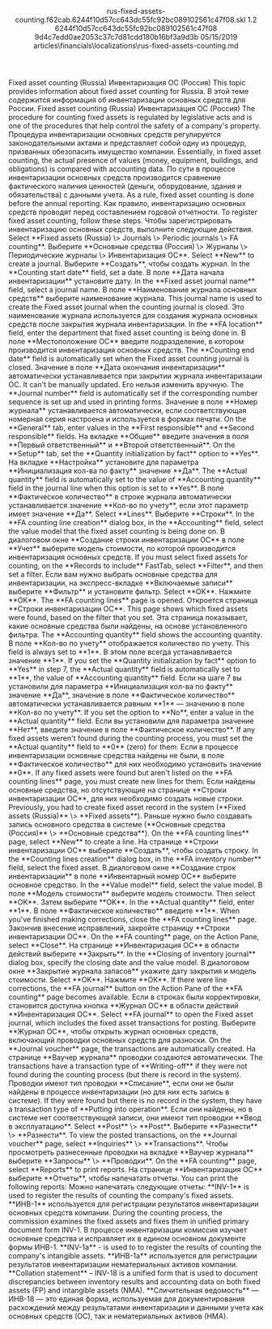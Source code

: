 <?xml version="1.0" encoding="UTF-8"?>
<xliff xmlns:logoport="urn:logoport:xliffeditor:xliff-extras:1.0" xmlns:xsi="http://www.w3.org/2001/XMLSchema-instance" xmlns="urn:oasis:names:tc:xliff:document:1.2" xmlns:xliffext="urn:microsoft:content:schema:xliffextensions" version="1.2" xsi:schemaLocation="urn:oasis:names:tc:xliff:document:1.2 xliff-core-1.2-transitional.xsd">
  <file datatype="xml" source-language="en-US" original="rus-fixed-assets-counting.md" target-language="ru-RU">
    <header>
      <tool tool-company="Microsoft" tool-version="1.0-7889195" tool-name="mdxliff" tool-id="mdxliff"/>
      <xliffext:skl_file_name>rus-fixed-assets-counting.f62cab.6244f10d57cc643dc55fc92bc089102561c47f08.skl</xliffext:skl_file_name>
      <xliffext:version>1.2</xliffext:version>
      <xliffext:ms.openlocfilehash>6244f10d57cc643dc55fc92bc089102561c47f08</xliffext:ms.openlocfilehash>
      <xliffext:ms.sourcegitcommit>9d4c7edd0ae2053c37c7d81cdd180b16bf3a9d3b</xliffext:ms.sourcegitcommit>
      <xliffext:ms.lasthandoff>05/15/2019</xliffext:ms.lasthandoff>
      <xliffext:ms.openlocfilepath>articles\financials\localizations\rus-fixed-assets-counting.md</xliffext:ms.openlocfilepath>
    </header>
    <body>
      <group extype="content" id="content">
        <trans-unit xml:space="preserve" translate="yes" id="101" restype="x-metadata">
          <source>Fixed asset counting (Russia)</source>
        <target logoport:matchpercent="101" state="translated" state-qualifier="leveraged-tm">Инвентаризация ОС (Россия)</target></trans-unit>
        <trans-unit xml:space="preserve" translate="yes" id="102" restype="x-metadata">
          <source>This topic provides information about fixed asset counting for Russia.</source>
        <target logoport:matchpercent="101" state="translated" state-qualifier="leveraged-tm">В этой теме содержится информация об инвентаризации основных средств для России.</target></trans-unit>
        <trans-unit xml:space="preserve" translate="yes" id="103">
          <source>Fixed asset counting (Russia)</source>
        <target logoport:matchpercent="101" state="translated" state-qualifier="leveraged-tm">Инвентаризация ОС (Россия)</target></trans-unit>
        <trans-unit xml:space="preserve" translate="yes" id="104">
          <source>The procedure for counting fixed assets is regulated by legislative acts and is one of the procedures that help control the safety of a company's property.</source>
        <target logoport:matchpercent="101" state="translated" state-qualifier="leveraged-tm">Процедура инвентаризации основных средств регулируется законодательными актами и представляет собой одну из процедур, призванных обезопасить имущество компании.</target></trans-unit>
        <trans-unit xml:space="preserve" translate="yes" id="105">
          <source>Essentially, in fixed asset counting, the actual presence of values (money, equipment, buildings, and obligations) is compared with accounting data.</source>
        <target logoport:matchpercent="101" state="translated" state-qualifier="leveraged-tm">По сути в процессе инвентаризации основных средств производится сравнение фактического наличия ценностей (деньги, оборудование, здания и обязательства) с данными учета.</target></trans-unit>
        <trans-unit xml:space="preserve" translate="yes" id="106">
          <source>As a rule, fixed asset counting is done before the annual reporting.</source>
        <target logoport:matchpercent="101" state="translated" state-qualifier="leveraged-tm">Как правило, инвентаризацию основных средств проводят перед составлением годовой отчетности.</target></trans-unit>
        <trans-unit xml:space="preserve" translate="yes" id="107">
          <source>To register fixed asset counting, follow these steps.</source>
        <target logoport:matchpercent="101" state="translated" state-qualifier="leveraged-tm">Чтобы зарегистрировать инвентаризацию основных средств, выполните следующие действия.</target></trans-unit>
        <trans-unit xml:space="preserve" translate="yes" id="108">
          <source>Select <bpt id="p1">**</bpt>Fixed assets (Russia) <ph id="ph1">\&gt;</ph> Journals <ph id="ph2">\&gt;</ph> Periodic journals <ph id="ph3">\&gt;</ph> FA counting<ept id="p1">**</ept>.</source>
        <target logoport:matchpercent="101" state="translated" state-qualifier="leveraged-tm">Выберите <bpt id="p1">**</bpt>Основные средства (Россия) <ph id="ph1">\&gt;</ph> Журналы <ph id="ph2">\&gt;</ph> Периодические журналы <ph id="ph3">\&gt;</ph> Инвентаризация ОС<ept id="p1">**</ept>.</target></trans-unit>
        <trans-unit xml:space="preserve" translate="yes" id="109">
          <source>Select <bpt id="p1">**</bpt>New<ept id="p1">**</ept> to create a journal.</source>
        <target logoport:matchpercent="101" state="translated" state-qualifier="leveraged-tm">Выберите <bpt id="p1">**</bpt>Создать<ept id="p1">**</ept>, чтобы создать журнал.</target></trans-unit>
        <trans-unit xml:space="preserve" translate="yes" id="110">
          <source>In the <bpt id="p1">**</bpt>Counting start date<ept id="p1">**</ept> field, set a date.</source>
        <target logoport:matchpercent="101" state="translated" state-qualifier="leveraged-tm">В поле <bpt id="p1">**</bpt>Дата начала инвентаризации<ept id="p1">**</ept> установите дату.</target></trans-unit>
        <trans-unit xml:space="preserve" translate="yes" id="111">
          <source>In the <bpt id="p1">**</bpt>Fixed asset journal name<ept id="p1">**</ept> field, select a journal name.</source>
        <target logoport:matchpercent="101" state="translated" state-qualifier="leveraged-tm">В поле <bpt id="p1">**</bpt>Наименование журнала основных средств<ept id="p1">**</ept> выберите наименование журнала.</target></trans-unit>
        <trans-unit xml:space="preserve" translate="yes" id="112">
          <source>This journal name is used to create the Fixed asset journal when the counting journal is closed.</source>
        <target logoport:matchpercent="101" state="translated" state-qualifier="leveraged-tm">Это наименование журнала используется для создания журнала основных средств после закрытия журнала инвентаризации.</target></trans-unit>
        <trans-unit xml:space="preserve" translate="yes" id="113">
          <source>In the <bpt id="p1">**</bpt>FA location<ept id="p1">**</ept> field, enter the department that fixed asset counting is being done in.</source>
        <target logoport:matchpercent="101" state="translated" state-qualifier="leveraged-tm">В поле <bpt id="p1">**</bpt>Местоположение ОС<ept id="p1">**</ept> введите подразделение, в котором производится инвентаризация основных средств.</target></trans-unit>
        <trans-unit xml:space="preserve" translate="yes" id="114">
          <source>The <bpt id="p1">**</bpt>Counting end date<ept id="p1">**</ept> field is automatically set when the Fixed asset counting journal is closed.</source>
        <target logoport:matchpercent="101" state="translated" state-qualifier="leveraged-tm">Значение в поле <bpt id="p1">**</bpt>Дата окончания инвентаризации<ept id="p1">**</ept> автоматически устанавливается при закрытии журнала инвентаризации ОС.</target></trans-unit>
        <trans-unit xml:space="preserve" translate="yes" id="115">
          <source>It can't be manually updated.</source>
        <target logoport:matchpercent="101" state="translated" state-qualifier="leveraged-tm">Его нельзя изменить вручную.</target></trans-unit>
        <trans-unit xml:space="preserve" translate="yes" id="116">
          <source>The <bpt id="p1">**</bpt>Journal number<ept id="p1">**</ept> field is automatically set if the corresponding number sequence is set up and used in printing forms.</source>
        <target logoport:matchpercent="101" state="translated" state-qualifier="leveraged-tm">Значение в поле <bpt id="p1">**</bpt>Номер журнала<ept id="p1">**</ept> устанавливается автоматически, если соответствующая номерная серия настроена и используется в формах печати.</target></trans-unit>
        <trans-unit xml:space="preserve" translate="yes" id="117">
          <source>On the <bpt id="p1">**</bpt>General<ept id="p1">**</ept> tab, enter values in the <bpt id="p2">**</bpt>First responsible<ept id="p2">**</ept> and <bpt id="p3">**</bpt>Second responsible<ept id="p3">**</ept> fields.</source>
        <target logoport:matchpercent="101" state="translated" state-qualifier="leveraged-tm">На вкладке <bpt id="p1">**</bpt>Общие<ept id="p1">**</ept> введите значения в поля <bpt id="p2">**</bpt>Первый ответственный<ept id="p2">**</ept> и <bpt id="p3">**</bpt>Второй ответственный<ept id="p3">**</ept>.</target></trans-unit>
        <trans-unit xml:space="preserve" translate="yes" id="118">
          <source>On the <bpt id="p1">**</bpt>Setup<ept id="p1">**</ept> tab, set the <bpt id="p2">**</bpt>Quantity initialization by fact<ept id="p2">**</ept> option to <bpt id="p3">**</bpt>Yes<ept id="p3">**</ept>.</source>
        <target logoport:matchpercent="101" state="translated" state-qualifier="leveraged-tm">На вкладке <bpt id="p1">**</bpt>Настройка<ept id="p1">**</ept> установите для параметра <bpt id="p2">**</bpt>Инициализация кол-ва по факту<ept id="p2">**</ept> значение <bpt id="p3">**</bpt>Да<ept id="p3">**</ept>.</target></trans-unit>
        <trans-unit xml:space="preserve" translate="yes" id="119">
          <source>The <bpt id="p1">**</bpt>Actual quantity<ept id="p1">**</ept> field is automatically set to the value of <bpt id="p2">**</bpt>Accounting quantity<ept id="p2">**</ept> field in the journal line when this option is set to <bpt id="p3">**</bpt>Yes<ept id="p3">**</ept>.</source>
        <target logoport:matchpercent="101" state="translated" state-qualifier="leveraged-tm">В поле <bpt id="p1">**</bpt>Фактическое количество<ept id="p1">**</ept> в строке журнала автоматически устанавливается значение <bpt id="p2">**</bpt>Кол-во по учету<ept id="p2">**</ept>, если этот параметр имеет значение <bpt id="p3">**</bpt>Да<ept id="p3">**</ept>.</target></trans-unit>
        <trans-unit xml:space="preserve" translate="yes" id="120">
          <source>Select <bpt id="p1">**</bpt>Lines<ept id="p1">**</ept>.</source>
        <target logoport:matchpercent="101" state="translated" state-qualifier="leveraged-tm">Выберите <bpt id="p1">**</bpt>Строки<ept id="p1">**</ept>.</target></trans-unit>
        <trans-unit xml:space="preserve" translate="yes" id="121">
          <source>In the <bpt id="p1">**</bpt>FA counting line creation<ept id="p1">**</ept> dialog box, in the <bpt id="p2">**</bpt>Accounting<ept id="p2">**</ept> field, select the value model that the fixed asset counting is being done on.</source>
        <target logoport:matchpercent="101" state="translated" state-qualifier="leveraged-tm">В диалоговом окне <bpt id="p1">**</bpt>Создание строки инвентаризации ОС<ept id="p1">**</ept> в поле <bpt id="p2">**</bpt>Учет<ept id="p2">**</ept> выберите модель стоимости, по которой производится инвентаризация основных средств.</target></trans-unit>
        <trans-unit xml:space="preserve" translate="yes" id="122">
          <source>If you must select fixed assets for counting, on the <bpt id="p1">**</bpt>Records to include<ept id="p1">**</ept> FastTab, select <bpt id="p2">**</bpt>Filter<ept id="p2">**</ept>, and then set a filter.</source>
        <target logoport:matchpercent="101" state="translated" state-qualifier="leveraged-tm">Если вам нужно выбрать основные средства для инвентаризации, на экспресс-вкладке <bpt id="p1">**</bpt>Включаемые записи<ept id="p1">**</ept> выберите <bpt id="p2">**</bpt>Фильтр<ept id="p2">**</ept> и установите фильтр.</target></trans-unit>
        <trans-unit xml:space="preserve" translate="yes" id="123">
          <source>Select <bpt id="p1">**</bpt>OK<ept id="p1">**</ept>.</source>
        <target logoport:matchpercent="101" state="translated" state-qualifier="leveraged-tm">Нажмите <bpt id="p1">**</bpt>ОК<ept id="p1">**</ept>.</target></trans-unit>
        <trans-unit xml:space="preserve" translate="yes" id="124">
          <source>The <bpt id="p1">**</bpt>FA counting lines<ept id="p1">**</ept> page is opened.</source>
        <target logoport:matchpercent="101" state="translated" state-qualifier="leveraged-tm">Откроется страница <bpt id="p1">**</bpt>Строки инвентаризации ОС<ept id="p1">**</ept>.</target></trans-unit>
        <trans-unit xml:space="preserve" translate="yes" id="125">
          <source>This page shows which fixed assets were found, based on the filter that you set.</source>
        <target logoport:matchpercent="101" state="translated" state-qualifier="leveraged-tm">Эта страница показывает, какие основные средства были найдены, на основе установленного фильтра.</target></trans-unit>
        <trans-unit xml:space="preserve" translate="yes" id="126">
          <source>The <bpt id="p1">**</bpt>Accounting quantity<ept id="p1">**</ept> field shows the accounting quantity.</source>
        <target logoport:matchpercent="101" state="translated" state-qualifier="leveraged-tm">В поле <bpt id="p1">**</bpt>Кол-во по учету<ept id="p1">**</ept> отображается количество по учету.</target></trans-unit>
        <trans-unit xml:space="preserve" translate="yes" id="127">
          <source>This field is always set to <bpt id="p1">**</bpt>1<ept id="p1">**</ept>.</source>
        <target logoport:matchpercent="101" state="translated" state-qualifier="leveraged-tm">В этом поле всегда устанавливается значение <bpt id="p1">**</bpt>1<ept id="p1">**</ept>.</target></trans-unit>
        <trans-unit xml:space="preserve" translate="yes" id="128">
          <source>If you set the <bpt id="p1">**</bpt>Quantity initialization by fact<ept id="p1">**</ept> option to <bpt id="p2">**</bpt>Yes<ept id="p2">**</ept> in step 7, the <bpt id="p3">**</bpt>Actual quantity<ept id="p3">**</ept> field is automatically set to <bpt id="p4">**</bpt>1<ept id="p4">**</ept>, the value of <bpt id="p5">**</bpt>Accounting quantity<ept id="p5">**</ept> field.</source>
        <target logoport:matchpercent="101" state="translated" state-qualifier="leveraged-tm">Если на шаге 7 вы установили для параметра <bpt id="p1">**</bpt>Инициализация кол-ва по факту<ept id="p1">**</ept> значение <bpt id="p2">**</bpt>Да<ept id="p2">**</ept>, значение в поле <bpt id="p3">**</bpt>Фактическое количество<ept id="p3">**</ept> автоматически устанавливается равным <bpt id="p4">**</bpt>1<ept id="p4">**</ept> — значению в поле <bpt id="p5">**</bpt>Кол-во по учету<ept id="p5">**</ept>.</target></trans-unit>
        <trans-unit xml:space="preserve" translate="yes" id="129">
          <source>If you set the option to <bpt id="p1">**</bpt>No<ept id="p1">**</ept>, enter a value in the <bpt id="p2">**</bpt>Actual quantity<ept id="p2">**</ept> field.</source>
        <target logoport:matchpercent="101" state="translated" state-qualifier="leveraged-tm">Если вы установили для параметра значение <bpt id="p1">**</bpt>Нет<ept id="p1">**</ept>, введите значение в поле <bpt id="p2">**</bpt>Фактическое количество<ept id="p2">**</ept>.</target></trans-unit>
        <trans-unit xml:space="preserve" translate="yes" id="130">
          <source>If any fixed assets weren't found during the counting process, you must set the <bpt id="p1">**</bpt>Actual quantity<ept id="p1">**</ept> field to <bpt id="p2">**</bpt>0<ept id="p2">**</ept> (zero) for them.</source>
        <target logoport:matchpercent="101" state="translated" state-qualifier="leveraged-tm">Если в процессе инвентаризации основные средства найдены не были, в поле <bpt id="p1">**</bpt>Фактическое количество<ept id="p1">**</ept> для них необходимо установить значение <bpt id="p2">**</bpt>0<ept id="p2">**</ept>.</target></trans-unit>
        <trans-unit xml:space="preserve" translate="yes" id="131">
          <source>If any fixed assets were found but aren't listed on the <bpt id="p1">**</bpt>FA counting lines<ept id="p1">**</ept> page, you must create new lines for them.</source>
        <target logoport:matchpercent="101" state="translated" state-qualifier="leveraged-tm">Если найдены основные средства, но отсутствующие на странице <bpt id="p1">**</bpt>Строки инвентаризации ОС<ept id="p1">**</ept>, для них необходимо создать новые строки.</target></trans-unit>
        <trans-unit xml:space="preserve" translate="yes" id="132">
          <source>Previously, you had to create fixed asset record in the system (<bpt id="p1">**</bpt>Fixed assets (Russia)<ept id="p1">**</ept> <ph id="ph1">\&gt;</ph> <bpt id="p2">**</bpt>Fixed assets<ept id="p2">**</ept>).</source>
        <target logoport:matchpercent="101" state="translated" state-qualifier="leveraged-tm">Раньше нужно было создавать запись основного средства в системе (<bpt id="p1">**</bpt>Основные средства (Россия)<ept id="p1">**</ept> <ph id="ph1">\&gt;</ph> <bpt id="p2">**</bpt>Основные средства<ept id="p2">**</ept>).</target></trans-unit>
        <trans-unit xml:space="preserve" translate="yes" id="133">
          <source>On the <bpt id="p1">**</bpt>FA counting lines<ept id="p1">**</ept> page, select <bpt id="p2">**</bpt>New<ept id="p2">**</ept> to create a line.</source>
        <target logoport:matchpercent="101" state="translated" state-qualifier="leveraged-tm">На странице <bpt id="p1">**</bpt>Строки инвентаризации ОС<ept id="p1">**</ept> выберите <bpt id="p2">**</bpt>Создать<ept id="p2">**</ept>, чтобы создать строку.</target></trans-unit>
        <trans-unit xml:space="preserve" translate="yes" id="134">
          <source>In the <bpt id="p1">**</bpt>Counting lines creation<ept id="p1">**</ept> dialog box, in the <bpt id="p2">**</bpt>FA inventory number<ept id="p2">**</ept> field, select the fixed asset.</source>
        <target logoport:matchpercent="101" state="translated" state-qualifier="leveraged-tm">В диалоговом окне <bpt id="p1">**</bpt>Создание строк инвентаризации<ept id="p1">**</ept> в поле <bpt id="p2">**</bpt>Инвентарный номер ОС<ept id="p2">**</ept> выберите основное средство.</target></trans-unit>
        <trans-unit xml:space="preserve" translate="yes" id="135">
          <source>In the <bpt id="p1">**</bpt>Value model<ept id="p1">**</ept> field, select the value model.</source>
        <target logoport:matchpercent="101" state="translated" state-qualifier="leveraged-tm">В поле <bpt id="p1">**</bpt>Модель стоимости<ept id="p1">**</ept> выберите модель стоимости.</target></trans-unit>
        <trans-unit xml:space="preserve" translate="yes" id="136">
          <source>Then select <bpt id="p1">**</bpt>OK<ept id="p1">**</ept>.</source>
        <target logoport:matchpercent="101" state="translated" state-qualifier="leveraged-tm">Затем выберите <bpt id="p1">**</bpt>OK<ept id="p1">**</ept>.</target></trans-unit>
        <trans-unit xml:space="preserve" translate="yes" id="137">
          <source>In the <bpt id="p1">**</bpt>Actual quantity<ept id="p1">**</ept> field, enter <bpt id="p2">**</bpt>1<ept id="p2">**</ept>.</source>
        <target logoport:matchpercent="101" state="translated" state-qualifier="leveraged-tm">В поле <bpt id="p1">**</bpt>Фактическое количество<ept id="p1">**</ept> введите <bpt id="p2">**</bpt>1<ept id="p2">**</ept>.</target></trans-unit>
        <trans-unit xml:space="preserve" translate="yes" id="138">
          <source>When you've finished making corrections, close the <bpt id="p1">**</bpt>FA counting lines<ept id="p1">**</ept> page.</source>
        <target logoport:matchpercent="101" state="translated" state-qualifier="leveraged-tm">Закончив внесение исправлений, закройте страницу <bpt id="p1">**</bpt>Строки инвентаризации ОС<ept id="p1">**</ept>.</target></trans-unit>
        <trans-unit xml:space="preserve" translate="yes" id="139">
          <source>On the <bpt id="p1">**</bpt>FA counting<ept id="p1">**</ept> page, on the Action Pane, select <bpt id="p2">**</bpt>Close<ept id="p2">**</ept>.</source>
        <target logoport:matchpercent="101" state="translated" state-qualifier="leveraged-tm">На странице <bpt id="p1">**</bpt>Инвентаризация ОС<ept id="p1">**</ept> в области действий выберите <bpt id="p2">**</bpt>Закрыть<ept id="p2">**</ept>.</target></trans-unit>
        <trans-unit xml:space="preserve" translate="yes" id="140">
          <source>In the <bpt id="p1">**</bpt>Closing of inventory journal<ept id="p1">**</ept> dialog box, specify the closing date and the value model.</source>
        <target logoport:matchpercent="101" state="translated" state-qualifier="leveraged-tm">В диалоговом окне <bpt id="p1">**</bpt>Закрытие журнала запасов<ept id="p1">**</ept> укажите дату закрытия и модель стоимости.</target></trans-unit>
        <trans-unit xml:space="preserve" translate="yes" id="141">
          <source>Select <bpt id="p1">**</bpt>OK<ept id="p1">**</ept>.</source>
        <target logoport:matchpercent="101" state="translated" state-qualifier="leveraged-tm">Нажмите <bpt id="p1">**</bpt>ОК<ept id="p1">**</ept>.</target></trans-unit>
        <trans-unit xml:space="preserve" translate="yes" id="142">
          <source>If there were line corrections, the <bpt id="p1">**</bpt>FA journal<ept id="p1">**</ept> button on the Action Pane of the <bpt id="p2">**</bpt>FA counting<ept id="p2">**</ept> page becomes available.</source>
        <target logoport:matchpercent="101" state="translated" state-qualifier="leveraged-tm">Если в строках были корректировки, становится доступна кнопка <bpt id="p1">**</bpt>Журнал ОС<ept id="p1">**</ept> в области действий <bpt id="p2">**</bpt>Инвентаризация ОС<ept id="p2">**</ept>.</target></trans-unit>
        <trans-unit xml:space="preserve" translate="yes" id="143">
          <source>Select <bpt id="p1">**</bpt>FA journal<ept id="p1">**</ept> to open the Fixed asset journal, which includes the fixed asset transactions for posting.</source>
        <target logoport:matchpercent="101" state="translated" state-qualifier="leveraged-tm">Выберите <bpt id="p1">**</bpt>Журнал ОС<ept id="p1">**</ept>, чтобы открыть журнал основных средств, включающий проводки основных средств для разноски.</target></trans-unit>
        <trans-unit xml:space="preserve" translate="yes" id="144">
          <source>On the <bpt id="p1">**</bpt>Journal voucher<ept id="p1">**</ept> page, the transactions are automatically created.</source>
        <target logoport:matchpercent="101" state="translated" state-qualifier="leveraged-tm">На странице <bpt id="p1">**</bpt>Ваучер журнала<ept id="p1">**</ept> проводки создаются автоматически.</target></trans-unit>
        <trans-unit xml:space="preserve" translate="yes" id="145">
          <source>The transactions have a transaction type of <bpt id="p1">**</bpt>Writing-off<ept id="p1">**</ept> if they were not found during the counting process (but there is record in the system).</source>
        <target logoport:matchpercent="101" state="translated" state-qualifier="leveraged-tm">Проводки имеют тип проводки <bpt id="p1">**</bpt>Списание<ept id="p1">**</ept>, если они не были найдены в процессе инвентаризации (но для них есть запись в системе).</target></trans-unit>
        <trans-unit xml:space="preserve" translate="yes" id="146">
          <source>If they were found but there is no record in the system, they have a transaction type of <bpt id="p1">**</bpt>Putting into operation<ept id="p1">**</ept>.</source>
        <target logoport:matchpercent="101" state="translated" state-qualifier="leveraged-tm">Если они найдены, но в системе нет соответствующей записи, они имеют тип проводки <bpt id="p1">**</bpt>Ввод в эксплуатацию<ept id="p1">**</ept>.</target></trans-unit>
        <trans-unit xml:space="preserve" translate="yes" id="147">
          <source>Select <bpt id="p1">**</bpt>Post<ept id="p1">**</ept> <ph id="ph1">\&gt;</ph> <bpt id="p2">**</bpt>Post<ept id="p2">**</ept>.</source>
        <target logoport:matchpercent="101" state="translated" state-qualifier="leveraged-tm">Выберите <bpt id="p1">**</bpt>Разнести<ept id="p1">**</ept> <ph id="ph1">\&gt;</ph> <bpt id="p2">**</bpt>Разнести<ept id="p2">**</ept>.</target></trans-unit>
        <trans-unit xml:space="preserve" translate="yes" id="148">
          <source>To view the posted transactions, on the <bpt id="p1">**</bpt>Journal voucher<ept id="p1">**</ept> page, select <bpt id="p2">**</bpt>Inquiries<ept id="p2">**</ept> <ph id="ph1">\&gt;</ph> <bpt id="p3">**</bpt>Transactions<ept id="p3">**</ept>.</source>
        <target logoport:matchpercent="101" state="translated" state-qualifier="leveraged-tm">Чтобы просмотреть разнесенные проводки на вкладке <bpt id="p1">**</bpt>Ваучер журнала<ept id="p1">**</ept> выберите <bpt id="p2">**</bpt>Запросы<ept id="p2">**</ept> <ph id="ph1">\&gt;</ph> <bpt id="p3">**</bpt>Проводки<ept id="p3">**</ept>.</target></trans-unit>
        <trans-unit xml:space="preserve" translate="yes" id="149">
          <source>On the <bpt id="p1">**</bpt>FA counting<ept id="p1">**</ept> page, select <bpt id="p2">**</bpt>Reports<ept id="p2">**</ept> to print reports.</source>
        <target logoport:matchpercent="101" state="translated" state-qualifier="leveraged-tm">На странице <bpt id="p1">**</bpt>Инвентаризация ОС<ept id="p1">**</ept> выберите <bpt id="p2">**</bpt>Отчеты<ept id="p2">**</ept>, чтобы напечатать отчеты.</target></trans-unit>
        <trans-unit xml:space="preserve" translate="yes" id="150">
          <source>You can print the following reports:</source>
        <target logoport:matchpercent="101" state="translated" state-qualifier="leveraged-tm">Можно напечатать следующие отчеты:</target></trans-unit>
        <trans-unit xml:space="preserve" translate="yes" id="151">
          <source><bpt id="p1">**</bpt>INV-1<ept id="p1">**</ept> is used to register the results of counting the company's fixed assets.</source>
        <target logoport:matchpercent="101" state="translated" state-qualifier="leveraged-tm"><bpt id="p1">**</bpt>ИНВ-1<ept id="p1">**</ept> используется для регистрации результатов инвентаризации основных средств компании.</target></trans-unit>
        <trans-unit xml:space="preserve" translate="yes" id="152">
          <source>During the counting process, the commission examines the fixed assets and fixes them in unified primary document form INV-1.</source>
        <target logoport:matchpercent="101" state="translated" state-qualifier="leveraged-tm">В процессе инвентаризации комиссия изучает основные средства и исправляет их в едином основном документе формы ИНВ-1.</target></trans-unit>
        <trans-unit xml:space="preserve" translate="yes" id="153">
          <source><bpt id="p1">**</bpt>INV-1a<ept id="p1">**</ept> - is used to to register the results of counting the company's intangible assets.</source>
        <target logoport:matchpercent="101" state="translated" state-qualifier="leveraged-tm"><bpt id="p1">**</bpt>ИНВ-1а<ept id="p1">**</ept> используется для регистрации результатов инвентаризации нематериальных активов компании.</target></trans-unit>
        <trans-unit xml:space="preserve" translate="yes" id="154">
          <source><bpt id="p1">**</bpt>Collation statement<ept id="p1">**</ept> – INV-18 is a unified form that is used to document discrepancies between inventory results and accounting data on both fixed assets (FP) and intangible assets (NMA).</source>
        <target logoport:matchpercent="101" state="translated" state-qualifier="leveraged-tm"><bpt id="p1">**</bpt>Сличительная ведомость<ept id="p1">**</ept> — ИНВ-18 — это единая форма, используемая для документирования расхождений между результатами инвентаризации и данными учета как основных средств (ОС), так и нематериальных активов (НМА).</target></trans-unit>
      </group>
    </body>
  </file>
</xliff>